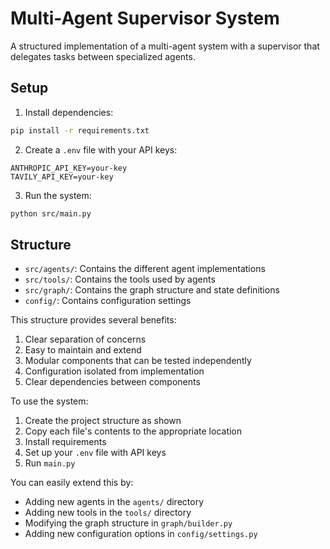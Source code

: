 # Multi-Agent Supervisor System

A structured implementation of a multi-agent system with a supervisor that delegates tasks between specialized agents.

## Setup

1. Install dependencies:

```bash
pip install -r requirements.txt
```

2. Create a `.env` file with your API keys:
```
ANTHROPIC_API_KEY=your-key
TAVILY_API_KEY=your-key
```

3. Run the system:

```bash
python src/main.py
```

## Structure

- `src/agents/`: Contains the different agent implementations
- `src/tools/`: Contains the tools used by agents
- `src/graph/`: Contains the graph structure and state definitions
- `config/`: Contains configuration settings

This structure provides several benefits:
1. Clear separation of concerns
2. Easy to maintain and extend
3. Modular components that can be tested independently
4. Configuration isolated from implementation
5. Clear dependencies between components

To use the system:
1. Create the project structure as shown
2. Copy each file's contents to the appropriate location
3. Install requirements
4. Set up your `.env` file with API keys
5. Run `main.py`

You can easily extend this by:
- Adding new agents in the `agents/` directory
- Adding new tools in the `tools/` directory
- Modifying the graph structure in `graph/builder.py`
- Adding new configuration options in `config/settings.py`
